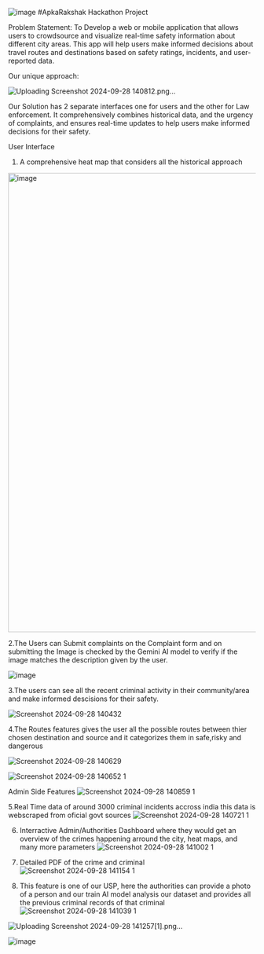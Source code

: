 ![image](https://github.com/user-attachments/assets/0ea1008e-5861-4d19-a587-7ac7989659f1)
 #ApkaRakshak
Hackathon Project

Problem Statement:
To Develop a web or mobile application that allows users to crowdsource and visualize real-time safety information about different city areas. This app will help users make informed decisions about travel routes and destinations based on safety ratings, incidents, and user-reported data.

Our unique approach:

![Uploading Screenshot 2024-09-28 140812.png…]()


Our Solution has 2 separate interfaces one for users and the other for Law enforcement. It comprehensively combines historical data, and the urgency of complaints, and ensures real-time updates to help users make informed decisions for their safety.

User Interface
  1. A comprehensive heat map that considers all the historical approach 

<img width="935" alt="image" src="https://github.com/user-attachments/assets/98796a34-b10d-4c70-becd-b9cf1f8ea4d8">

  2.The Users can Submit complaints on the Complaint form and on submitting the Image is checked by the Gemini AI model to verify if the image matches the description   given by the user.

![image](https://github.com/user-attachments/assets/d2fa1cde-6687-4d24-bbf5-4eda9131905a)

  3.The users can see all the recent criminal activity in their community/area and make informed descisions for their safety.

![Screenshot 2024-09-28 140432](https://github.com/user-attachments/assets/45887536-120b-4461-897d-388350bd02f9)


  4.The Routes features gives the user all the possible routes between thier chosen destination and source and it categorizes them in safe,risky and dangerous

![Screenshot 2024-09-28 140629](https://github.com/user-attachments/assets/f640ad17-c695-4df2-bd30-6a5cd17b965e)

![Screenshot 2024-09-28 140652 1](https://github.com/user-attachments/assets/bb2ee94a-f184-4f7f-b196-0e61fdcbd433)


Admin Side Features 
![Screenshot 2024-09-28 140859 1](https://github.com/user-attachments/assets/e1379434-555c-4368-8a97-10844ffa9c2e)

5.Real Time data of around 3000 criminal incidents accross india this data is webscraped from oficial govt sources
![Screenshot 2024-09-28 140721 1](https://github.com/user-attachments/assets/393e8033-471b-48b3-8d12-20273ac88569)

6. Interractive Admin/Authorities Dashboard where they would get an overview of the crimes happening arround the city, heat maps, and many more parameters
![Screenshot 2024-09-28 141002 1](https://github.com/user-attachments/assets/b1fd25f4-10d2-44d6-8187-accc36bfeb39)

7. Detailed PDF of the crime and criminal
![Screenshot 2024-09-28 141154 1](https://github.com/user-attachments/assets/fa3066c9-3c45-4cc6-a083-070d2ea779a5)

8. This feature is one of our USP, here the authorities can provide a photo of a person and our train AI model analysis our dataset and provides all the previous criminal records of that criminal
![Screenshot 2024-09-28 141039 1](https://github.com/user-attachments/assets/7d37c55f-3629-465c-a286-f8c36ada613f)

![Uploading Screenshot 2024-09-28 141257[1].png…]()

![image](https://github.com/user-attachments/assets/54f049d4-c4eb-42ea-8b02-52a87a31e527)
